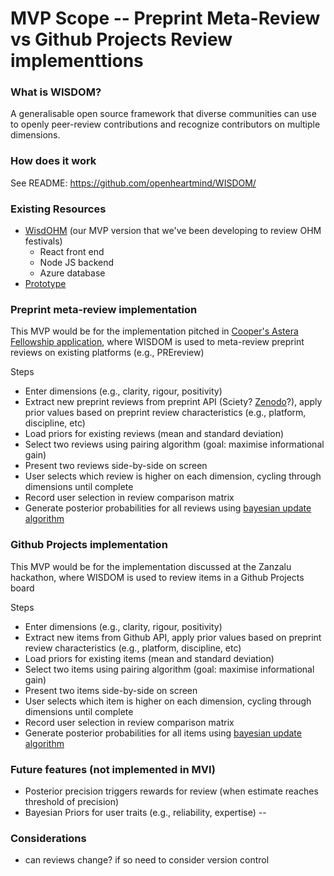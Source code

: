 # MVP Scope -- Preprint Meta-Review vs Github Projects Review implementtions

### What is WISDOM?
A generalisable open source framework that diverse communities can use to openly peer-review contributions and recognize contributors on multiple dimensions. 

### How does it work
See README: https://github.com/openheartmind/WISDOM/

### Existing Resources
- [WisdOHM](https://github.com/openheartmind/wisdohm) (our MVP version that we've been developing to review OHM festivals)
  - React front end
  - Node JS backend
  - Azure database
- [Prototype](https://docs.google.com/spreadsheets/d/1kQJM2kEVulzwXBQZuvR46wxaQY5_ohm0rbndIkdEkSE/edit?gid=7517777#gid=7517777)

### Preprint meta-review implementation
This MVP would be for the implementation pitched in [Cooper's Astera Fellowship application](https://docs.google.com/document/d/1qujEyf75QqM0xms2TX9cbaaEQllkZwjrxhVZ1zAOaME/edit?usp=sharing), where WISDOM is used to meta-review preprint reviews on existing platforms (e.g., PREreview)

Steps
- Enter dimensions (e.g., clarity, rigour, positivity)
- Extract new preprint reviews from preprint API (Sciety? [Zenodo](https://developers.zenodo.org/)?), apply prior values based on preprint review characteristics (e.g., platform, discipline, etc)
- Load priors for existing reviews (mean and standard deviation)
- Select two reviews using pairing algorithm (goal: maximise informational gain)
- Present two reviews side-by-side on screen
- User selects which review is higher on each dimension, cycling through dimensions until complete
- Record user selection in review comparison matrix
- Generate posterior probabilities for all reviews using [bayesian update algorithm](https://link.springer.com/article/10.3758/s13428-021-01714-2)

### Github Projects implementation
This MVP would be for the implementation discussed at the Zanzalu hackathon, where WISDOM is used to review items in a Github Projects board

Steps
- Enter dimensions (e.g., clarity, rigour, positivity)
- Extract new items from Github API, apply prior values based on preprint review characteristics (e.g., platform, discipline, etc)
- Load priors for existing items (mean and standard deviation)
- Select two items using pairing algorithm (goal: maximise informational gain)
- Present two items side-by-side on screen
- User selects which item is higher on each dimension, cycling through dimensions until complete
- Record user selection in review comparison matrix
- Generate posterior probabilities for all items using [bayesian update algorithm](https://link.springer.com/article/10.3758/s13428-021-01714-2)

### Future features (not implemented in MVI)
- Posterior precision triggers rewards for review (when estimate reaches threshold of precision)
- Bayesian Priors for user traits (e.g., reliability, expertise) -- 

### Considerations
- can reviews change? if so need to consider version control


